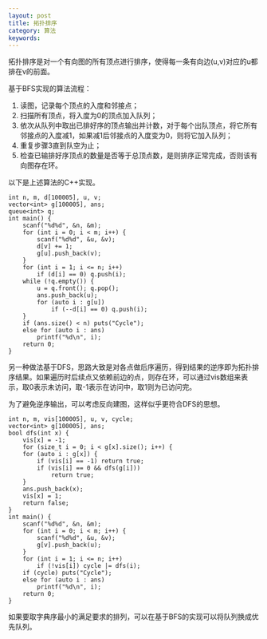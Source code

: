 ```yaml
---
layout: post
title: 拓扑排序
category: 算法
keywords:
---
```


拓扑排序是对一个有向图的所有顶点进行排序，使得每一条有向边(u,v)对应的u都排在v的前面。

基于BFS实现的算法流程：

1. 读图，记录每个顶点的入度和邻接点；
2. 扫描所有顶点，将入度为0的顶点加入队列；
3. 依次从队列中取出已排好序的顶点输出并计数，对于每个出队顶点，将它所有邻接点的入度减1，如果减1后邻接点的入度变为0，则将它加入队列；
4. 重复步骤3直到队空为止；
5. 检查已输排好序顶点的数量是否等于总顶点数，是则排序正常完成，否则该有向图存在环。

以下是上述算法的C++实现。

```
int n, m, d[100005], u, v;
vector<int> g[100005], ans;
queue<int> q;
int main() {
    scanf("%d%d", &n, &m);
    for (int i = 0; i < m; i++) {
        scanf("%d%d", &u, &v);
        d[v] += 1;
        g[u].push_back(v);
    }
    for (int i = 1; i <= n; i++)
        if (d[i] == 0) q.push(i);
    while (!q.empty()) {
        u = q.front(); q.pop();
        ans.push_back(u);
        for (auto i : g[u])
            if (--d[i] == 0) q.push(i);
    }
    if (ans.size() < n) puts("Cycle");
    else for (auto i : ans)
        printf("%d\n", i);
    return 0;
}
```

另一种做法基于DFS，思路大致是对各点做后序遍历，得到结果的逆序即为拓扑排序结果。如果遍历时后续点又依赖前边的点，则存在环，可以通过vis数组来表示，取0表示未访问，取-1表示在访问中，取1则为已访问完。

为了避免逆序输出，可以考虑反向建图，这样似乎更符合DFS的思想。

```
int n, m, vis[100005], u, v, cycle;
vector<int> g[100005], ans;
bool dfs(int x) {
    vis[x] = -1;
    for (size_t i = 0; i < g[x].size(); i++) {
    for (auto i : g[x]) {
        if (vis[i] == -1) return true;
        if (vis[i] == 0 && dfs(g[i]))
            return true;
    }
    ans.push_back(x);
    vis[x] = 1;
    return false;
}
int main() {
    scanf("%d%d", &n, &m);
    for (int i = 0; i < m; i++) {
        scanf("%d%d", &u, &v);
        g[v].push_back(u);
    }
    for (int i = 1; i <= n; i++)
        if (!vis[i]) cycle |= dfs(i);
    if (cycle) puts("Cycle");
    else for (auto i : ans)
        printf("%d\n", i);
    return 0;
}
```

如果要取字典序最小的满足要求的排列，可以在基于BFS的实现可以将队列换成优先队列。
